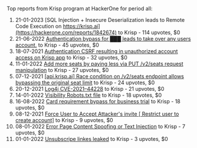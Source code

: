 Top reports from Krisp program at HackerOne for period all:

1. 21-01-2023 [SQL Injection + Insecure Deserialization leads to Remote Code Execution on https://krisp.ai](https://hackerone.com/reports/1842674) to Krisp - 114 upvotes, $0
2. 21-06-2022 [Authentication bypass  for  ███  leads to  take over any users account.](https://hackerone.com/reports/1608151) to Krisp - 45 upvotes, $0
3. 18-07-2021 [Authentication CSRF resulting in unauthorized account access on Krisp app](https://hackerone.com/reports/1267476) to Krisp - 32 upvotes, $0
4. 11-01-2022 [Add more seats by paying less via PUT /v2/seats request manipulation](https://hackerone.com/reports/1446090) to Krisp - 27 upvotes, $0
5. 07-12-2021 [[api.krisp.ai] Race condition on /v2/seats endpoint allows bypassing the original seat limit](https://hackerone.com/reports/1418419) to Krisp - 24 upvotes, $0
6. 20-12-2021 [Log4j CVE-2021–44228](https://hackerone.com/reports/1431624) to Krisp - 21 upvotes, $0
7. 14-01-2022 [Visibility Robots.txt file](https://hackerone.com/reports/1450014) to Krisp - 18 upvotes, $0
8. 16-08-2022 [Card requirement bypass for business trial](https://hackerone.com/reports/1670304) to Krisp - 18 upvotes, $0
9. 08-12-2021 [Force User to Accept Attacker's invite [ Restrict user to create account]](https://hackerone.com/reports/1420070) to Krisp - 9 upvotes, $0
10. 08-01-2022 [Error Page Content Spoofing or Text Injection](https://hackerone.com/reports/1444031) to Krisp - 7 upvotes, $0
11. 01-01-2022 [Unsubscripe linkes leaked](https://hackerone.com/reports/1439025) to Krisp - 3 upvotes, $0
